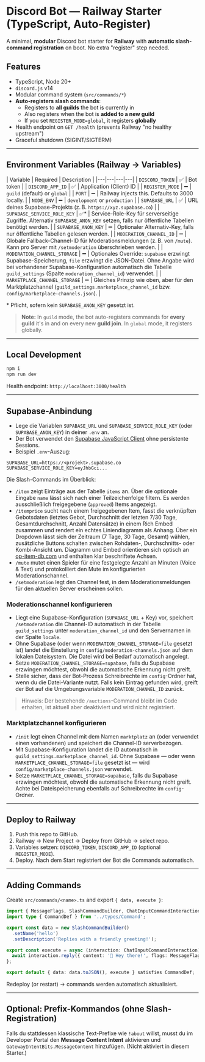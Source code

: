 
# Discord Bot — Railway Starter (TypeScript, Auto-Register)

A minimal, **modular** Discord bot starter for **Railway** with **automatic slash-command registration** on boot.
No extra "register" step needed.

## Features
- TypeScript, Node 20+
- `discord.js` v14
- Modular command system (`src/commands/*`)
- **Auto-registers slash commands**:
  - Registers to **all guilds** the bot is currently in
  - Also registers when the bot is **added to a new guild**
  - If you set `REGISTER_MODE=global`, it registers **globally**
- Health endpoint on `GET /health` (prevents Railway "no healthy upstream")
- Graceful shutdown (SIGINT/SIGTERM)

---

## Environment Variables (Railway → Variables)
| Variable | Required | Description |
|---|---|---|---|
| `DISCORD_TOKEN` | ✅ | Bot token |
| `DISCORD_APP_ID` | ✅ | Application (Client) ID |
| `REGISTER_MODE` | ➖ | `guild` (default) or `global` |
| `PORT` | ➖ | Railway injects this. Defaults to 3000 locally. |
| `NODE_ENV` | ➖ | `development` or `production` |
| `SUPABASE_URL` | ✅ | URL deines Supabase-Projekts (z. B. `https://xyz.supabase.co`) |
| `SUPABASE_SERVICE_ROLE_KEY` | ✅* | Service-Role-Key für serverseitige Zugriffe. Alternativ `SUPABASE_ANON_KEY` setzen, falls nur öffentliche Tabellen benötigt werden. |
| `SUPABASE_ANON_KEY` | ➖ | Optionaler Alternativ-Key, falls nur öffentliche Tabellen gelesen werden. |
| `MODERATION_CHANNEL_ID` | ➖ | Globale Fallback-Channel-ID für Moderationsmeldungen (z. B. von `/mute`). Kann pro Server mit `/setmoderation` überschrieben werden. |
| `MODERATION_CHANNEL_STORAGE` | ➖ | Optionales Override: `supabase` erzwingt Supabase-Speicherung, `file` erzwingt die JSON-Datei. Ohne Angabe wird bei vorhandener Supabase-Konfiguration automatisch die Tabelle `guild_settings` (Spalte `moderation_channel_id`) verwendet. |
| `MARKETPLACE_CHANNEL_STORAGE` | ➖ | Gleiches Prinzip wie oben, aber für den Marktplatzchannel (`guild_settings.marketplace_channel_id` bzw. `config/marketplace-channels.json`). |

\* Pflicht, sofern kein `SUPABASE_ANON_KEY` gesetzt ist.

> **Note:** In `guild` mode, the bot auto-registers commands for **every guild** it's in and on every new **guild join**. In `global` mode, it registers globally.

---

## Local Development
```bash
npm i
npm run dev
```
Health endpoint: `http://localhost:3000/health`

---

## Supabase-Anbindung

- Lege die Variablen `SUPABASE_URL` und `SUPABASE_SERVICE_ROLE_KEY` (oder `SUPABASE_ANON_KEY`) in deiner `.env` an.
- Der Bot verwendet den [Supabase JavaScript Client](https://supabase.com/docs/reference/javascript/start) ohne persistente Sessions.
- Beispiel `.env`-Auszug:

```env
SUPABASE_URL=https://<projekt>.supabase.co
SUPABASE_SERVICE_ROLE_KEY=eyJhbGci...
```

Die Slash-Commands im Überblick:

- `/item` zeigt Einträge aus der Tabelle `items` an. Über die optionale Eingabe `name` lässt sich nach einer Teilzeichenfolge filtern. Es werden ausschließlich freigegebene (`approved`) Items angezeigt.
- `/itemprice` sucht nach einem freigegebenen Item, fasst die verknüpften Gebotsdaten (letztes Gebot, Durchschnitt der letzten 7/30 Tage, Gesamtdurchschnitt, Anzahl Datensätze) in einem Rich Embed zusammen und rendert ein echtes Liniendiagramm als Anhang. Über ein Dropdown lässt sich der Zeitraum (7 Tage, 30 Tage, Gesamt) wählen, zusätzliche Buttons schalten zwischen Rohdaten-, Durchschnitts- oder Kombi-Ansicht um. Diagramm und Embed orientieren sich optisch an [op-item-db.com](https://op-item-db.com/) und enthalten klar beschriftete Achsen.
- `/mute` mutet einen Spieler für eine festgelegte Anzahl an Minuten (Voice & Text) und protokolliert den Mute im konfigurierten Moderationschannel.
- `/setmoderation` legt den Channel fest, in dem Moderationsmeldungen für den aktuellen Server erscheinen sollen.

### Moderationschannel konfigurieren

- Liegt eine Supabase-Konfiguration (`SUPABASE_URL` + Key) vor, speichert `/setmoderation` die Channel-ID automatisch in der Tabelle `guild_settings` unter `moderation_channel_id` und den Servernamen in der Spalte `locale`.
- Ohne Supabase (oder wenn `MODERATION_CHANNEL_STORAGE=file` gesetzt ist) landet die Einstellung in `config/moderation-channels.json` auf dem lokalen Dateisystem. Die Datei wird bei Bedarf automatisch angelegt.
- Setze `MODERATION_CHANNEL_STORAGE=supabase`, falls du Supabase erzwingen möchtest, obwohl die automatische Erkennung nicht greift.
- Stelle sicher, dass der Bot-Prozess Schreibrechte im `config`-Ordner hat, wenn du die Datei-Variante nutzt. Falls kein Eintrag gefunden wird, greift der Bot auf die Umgebungsvariable `MODERATION_CHANNEL_ID` zurück.

> Hinweis: Der bestehende `/auctions`-Command bleibt im Code erhalten, ist aktuell aber deaktiviert und wird nicht registriert.

### Marktplatzchannel konfigurieren

- `/init` legt einen Channel mit dem Namen `marktplatz` an (oder verwendet einen vorhandenen) und speichert die Channel-ID serverbezogen.
- Mit Supabase-Konfiguration landet die ID automatisch in `guild_settings.marketplace_channel_id`. Ohne Supabase — oder wenn `MARKETPLACE_CHANNEL_STORAGE=file` gesetzt ist — wird `config/marketplace-channels.json` verwendet.
- Setze `MARKETPLACE_CHANNEL_STORAGE=supabase`, falls du Supabase erzwingen möchtest, obwohl die automatische Erkennung nicht greift. Achte bei Dateispeicherung ebenfalls auf Schreibrechte im `config`-Ordner.

---

## Deploy to Railway
1. Push this repo to GitHub.
2. Railway → New Project → Deploy from GitHub → select repo.
3. Variables setzen: `DISCORD_TOKEN`, `DISCORD_APP_ID` (optional `REGISTER_MODE`).
4. Deploy. Nach dem Start registriert der Bot die Commands automatisch.

---

## Adding Commands
Create `src/commands/<name>.ts` and export `{ data, execute }`:
```ts
import { MessageFlags, SlashCommandBuilder, ChatInputCommandInteraction } from 'discord.js';
import type { CommandDef } from '../types/Command';

export const data = new SlashCommandBuilder()
  .setName('hello')
  .setDescription('Replies with a friendly greeting!');

export const execute = async (interaction: ChatInputCommandInteraction) => {
  await interaction.reply({ content: '👋 Hey there!', flags: MessageFlags.Ephemeral });
};

export default { data: data.toJSON(), execute } satisfies CommandDef;
```
Redeploy (or restart) → commands werden automatisch aktualisiert.

---

## Optional: Prefix-Kommandos (ohne Slash-Registration)
Falls du stattdessen klassische Text-Prefixe wie `!about` willst, musst du im Developer Portal den **Message Content Intent** aktivieren und `GatewayIntentBits.MessageContent` hinzufügen. (Nicht aktiviert in diesem Starter.)
